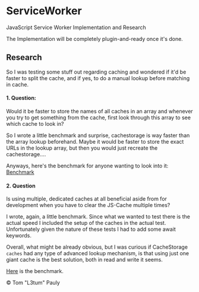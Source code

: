 # ServiceWorker
JavaScript Service Worker Implementation and Research

The Implementation will be completely plugin-and-ready once it's done.


## Research

So I was testing some stuff out regarding caching and wondered if it'd be faster to split the cache, and if yes, to do a manual lookup before matching in cache.

#### 1. Question: 

Would it be faster to store the names of all caches in an array and whenever you try to get something from the cache, 
first look through this array to see which cache to look in? 

So I wrote a little benchmark and surprise, cachestorage is way faster than the array lookup beforehand.
Maybe it would be faster to store the exact URLs in the lookup array, but then you would just recreate the cachestorage....

Anyways, here's the benchmark for anyone wanting to look into it: [Benchmark](https://jsperf.com/array-or-cachestorage/1)

#### 2. Question

Is using multiple, dedicated caches at all beneficial aside from for development when you have to clear the JS-Cache multiple times?

I wrote, again, a little benchmark. Since what we wanted to test there is the actual speed I included the setup of the caches in the actual test. 
Unfortunately given the nature of these tests I had to add some await keywords. 

Overall, what might be already obvious, but I was curious if CacheStorage `caches` had any type of advanced lookup mechanism, is that using just one giant cache is the best solution, both in read and write it seems. 

[Here](https://jsperf.com/use-separate-caches/1) is the benchmark.

&copy; Tom "L3tum" Pauly